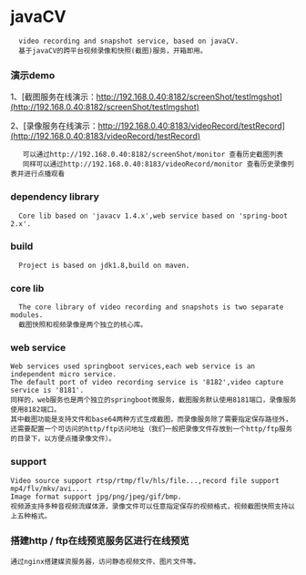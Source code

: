 # javaCV
      video recording and snapshot service, based on javaCV. 
      基于javaCV的跨平台视频录像和快照(截图)服务，开箱即用。
### 演示demo
1、[截图服务在线演示：http://192.168.0.40:8182/screenShot/testImgshot](http://192.168.0.40:8182/screenShot/testImgshot)<br />
      
2、[录像服务在线演示：http://192.168.0.40:8183/videoRecord/testRecord](http://192.168.0.40:8183/videoRecord/testRecord)<br />
       
       可以通过http://192.168.0.40:8182/screenShot/monitor 查看历史截图列表
       同样可以通过http://192.168.0.40:8183/videoRecord/monitor 查看历史录像列表并进行点播观看
 
### dependency library
      Core lib based on 'javacv 1.4.x',web service based on 'spring-boot 2.x'.

### build
      Project is based on jdk1.8,build on maven.

### core lib
      The core library of video recording and snapshots is two separate modules.
      截图快照和视频录像是两个独立的核心库。

### web service
    Web services used springboot services,each web service is an independent micro service.
    The default port of video recording service is '8182',video capture service is '8181'.
    同样的，web服务也是两个独立的springboot微服务，截图服务默认使用8181端口，录像服务使用8182端口。
    其中截图功能是支持文件和base64两种方式生成截图，而录像服务除了需要指定保存路径外，还需要配置一个可访问的http/ftp访问地址（我们一般把录像文件存放到一个http/ftp服务的目录下，以方便点播录像文件）。

### support
    Video source support rtsp/rtmp/flv/hls/file...,record file support mp4/flv/mkv/avi....
    Image format support jpg/png/jpeg/gif/bmp.
    视频源支持多种音视频流媒体源，录像文件可以任意指定保存的视频格式，视频截图快照支持以上五种格式。


### 搭建http / ftp在线预览服务区进行在线预览
    通过nginx搭建媒资服务器，访问静态视频文件、图片文件等。

